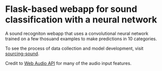 # Flask-based webapp for sound classification with a neural network



A sound recogniton webapp that uses a convolutional neural network trained on a few thosuand examples to make predictions in 10 categories.

To see the process of data collection and model development, visit [sourcing-sound](https://github.com/crunker99/sourcing-sound).

Credit to 
[Web Audio API](https://dvcs.w3.org/hg/audio/raw-file/tip/webaudio/specification.html) for many of the audio input features.  


